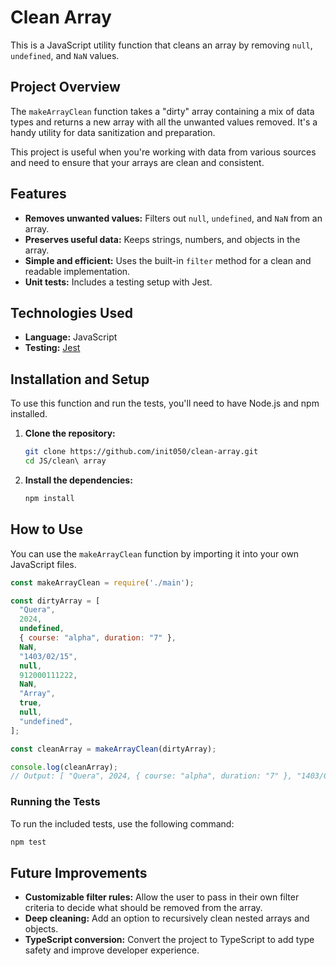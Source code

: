 # Clean Array

This is a JavaScript utility function that cleans an array by removing `null`, `undefined`, and `NaN` values.

## Project Overview

The `makeArrayClean` function takes a "dirty" array containing a mix of data types and returns a new array with all the unwanted values removed. It's a handy utility for data sanitization and preparation.

This project is useful when you're working with data from various sources and need to ensure that your arrays are clean and consistent.

## Features

*   **Removes unwanted values:** Filters out `null`, `undefined`, and `NaN` from an array.
*   **Preserves useful data:** Keeps strings, numbers, and objects in the array.
*   **Simple and efficient:** Uses the built-in `filter` method for a clean and readable implementation.
*   **Unit tests:** Includes a testing setup with Jest.

## Technologies Used

*   **Language:** JavaScript
*   **Testing:** [Jest](https://jestjs.io/)

## Installation and Setup

To use this function and run the tests, you'll need to have Node.js and npm installed.

1.  **Clone the repository:**
    ```bash
    git clone https://github.com/init050/clean-array.git
    cd JS/clean\ array
    ```

2.  **Install the dependencies:**
    ```bash
    npm install
    ```

## How to Use

You can use the `makeArrayClean` function by importing it into your own JavaScript files.

```javascript
const makeArrayClean = require('./main');

const dirtyArray = [
  "Quera",
  2024,
  undefined,
  { course: "alpha", duration: "7" },
  NaN,
  "1403/02/15",
  null,
  912000111222,
  NaN,
  "Array",
  true,
  null,
  "undefined",
];

const cleanArray = makeArrayClean(dirtyArray);

console.log(cleanArray);
// Output: [ "Quera", 2024, { course: "alpha", duration: "7" }, "1403/02/15", 912000111222, "Array", true, "undefined" ]
```

### Running the Tests

To run the included tests, use the following command:

```bash
npm test
```

## Future Improvements

*   **Customizable filter rules:** Allow the user to pass in their own filter criteria to decide what should be removed from the array.
*   **Deep cleaning:** Add an option to recursively clean nested arrays and objects.
*   **TypeScript conversion:** Convert the project to TypeScript to add type safety and improve developer experience.
